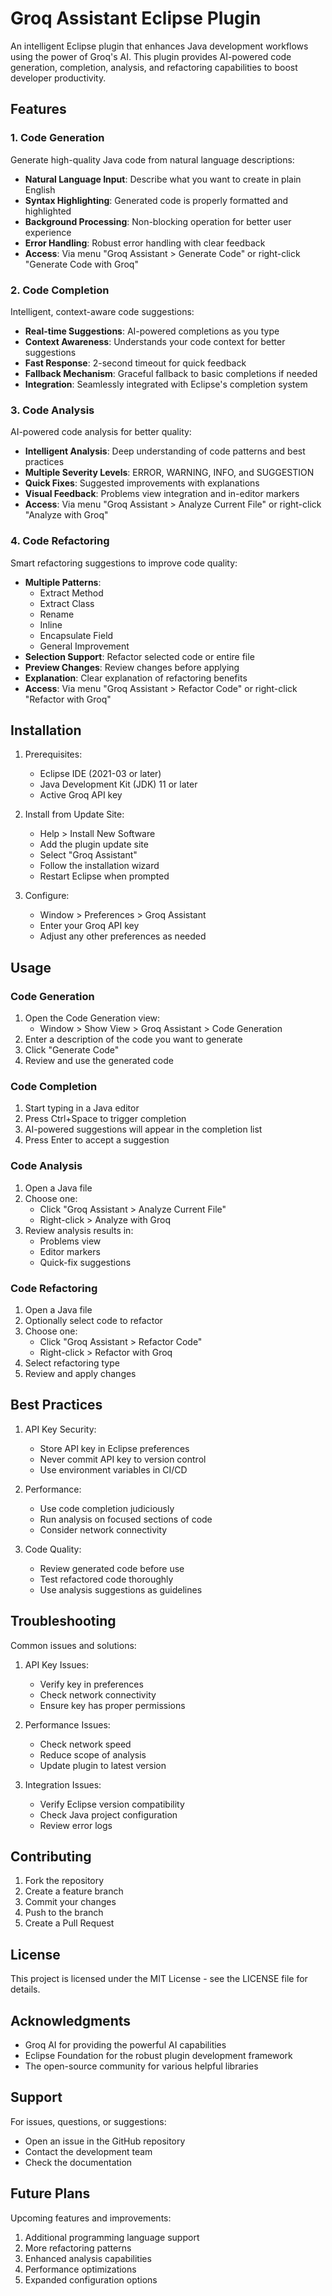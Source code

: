 # Groq Assistant Eclipse Plugin

An intelligent Eclipse plugin that enhances Java development workflows using the power of Groq's AI. This plugin provides AI-powered code generation, completion, analysis, and refactoring capabilities to boost developer productivity.

## Features

### 1. Code Generation
Generate high-quality Java code from natural language descriptions:
- **Natural Language Input**: Describe what you want to create in plain English
- **Syntax Highlighting**: Generated code is properly formatted and highlighted
- **Background Processing**: Non-blocking operation for better user experience
- **Error Handling**: Robust error handling with clear feedback
- **Access**: Via menu "Groq Assistant > Generate Code" or right-click "Generate Code with Groq"

### 2. Code Completion
Intelligent, context-aware code suggestions:
- **Real-time Suggestions**: AI-powered completions as you type
- **Context Awareness**: Understands your code context for better suggestions
- **Fast Response**: 2-second timeout for quick feedback
- **Fallback Mechanism**: Graceful fallback to basic completions if needed
- **Integration**: Seamlessly integrated with Eclipse's completion system

### 3. Code Analysis
AI-powered code analysis for better quality:
- **Intelligent Analysis**: Deep understanding of code patterns and best practices
- **Multiple Severity Levels**: ERROR, WARNING, INFO, and SUGGESTION
- **Quick Fixes**: Suggested improvements with explanations
- **Visual Feedback**: Problems view integration and in-editor markers
- **Access**: Via menu "Groq Assistant > Analyze Current File" or right-click "Analyze with Groq"

### 4. Code Refactoring
Smart refactoring suggestions to improve code quality:
- **Multiple Patterns**:
  - Extract Method
  - Extract Class
  - Rename
  - Inline
  - Encapsulate Field
  - General Improvement
- **Selection Support**: Refactor selected code or entire file
- **Preview Changes**: Review changes before applying
- **Explanation**: Clear explanation of refactoring benefits
- **Access**: Via menu "Groq Assistant > Refactor Code" or right-click "Refactor with Groq"

## Installation

1. Prerequisites:
   - Eclipse IDE (2021-03 or later)
   - Java Development Kit (JDK) 11 or later
   - Active Groq API key

2. Install from Update Site:
   - Help > Install New Software
   - Add the plugin update site
   - Select "Groq Assistant"
   - Follow the installation wizard
   - Restart Eclipse when prompted

3. Configure:
   - Window > Preferences > Groq Assistant
   - Enter your Groq API key
   - Adjust any other preferences as needed

## Usage

### Code Generation
1. Open the Code Generation view:
   - Window > Show View > Groq Assistant > Code Generation
2. Enter a description of the code you want to generate
3. Click "Generate Code"
4. Review and use the generated code

### Code Completion
1. Start typing in a Java editor
2. Press Ctrl+Space to trigger completion
3. AI-powered suggestions will appear in the completion list
4. Press Enter to accept a suggestion

### Code Analysis
1. Open a Java file
2. Choose one:
   - Click "Groq Assistant > Analyze Current File"
   - Right-click > Analyze with Groq
3. Review analysis results in:
   - Problems view
   - Editor markers
   - Quick-fix suggestions

### Code Refactoring
1. Open a Java file
2. Optionally select code to refactor
3. Choose one:
   - Click "Groq Assistant > Refactor Code"
   - Right-click > Refactor with Groq
4. Select refactoring type
5. Review and apply changes

## Best Practices

1. API Key Security:
   - Store API key in Eclipse preferences
   - Never commit API key to version control
   - Use environment variables in CI/CD

2. Performance:
   - Use code completion judiciously
   - Run analysis on focused sections of code
   - Consider network connectivity

3. Code Quality:
   - Review generated code before use
   - Test refactored code thoroughly
   - Use analysis suggestions as guidelines

## Troubleshooting

Common issues and solutions:

1. API Key Issues:
   - Verify key in preferences
   - Check network connectivity
   - Ensure key has proper permissions

2. Performance Issues:
   - Check network speed
   - Reduce scope of analysis
   - Update plugin to latest version

3. Integration Issues:
   - Verify Eclipse version compatibility
   - Check Java project configuration
   - Review error logs

## Contributing

1. Fork the repository
2. Create a feature branch
3. Commit your changes
4. Push to the branch
5. Create a Pull Request

## License

This project is licensed under the MIT License - see the LICENSE file for details.

## Acknowledgments

- Groq AI for providing the powerful AI capabilities
- Eclipse Foundation for the robust plugin development framework
- The open-source community for various helpful libraries

## Support

For issues, questions, or suggestions:
- Open an issue in the GitHub repository
- Contact the development team
- Check the documentation

## Future Plans

Upcoming features and improvements:
1. Additional programming language support
2. More refactoring patterns
3. Enhanced analysis capabilities
4. Performance optimizations
5. Expanded configuration options
